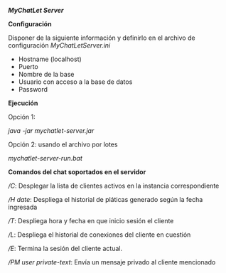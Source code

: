 ***MyChatLet Server***

**Configuración**

Disponer de la siguiente información y definirlo en el archivo de configuración *MyChatLetServer.ini*

- Hostname (localhost)
- Puerto
- Nombre de la base
- Usuario con acceso a la base de datos
- Password


**Ejecución**

Opción 1:

*java -jar mychatlet-server.jar*

Opción 2: usando el archivo por lotes

*mychatlet-server-run.bat*


**Comandos del chat soportados en el servidor**

*/C*: Desplegar la lista de clientes activos en la instancia correspondiente

*/H date*: Despliega el historial de pláticas generado según la fecha ingresada

*/T*: Despliega hora y fecha en que inicio sesión el cliente

*/L*: Despliega el historial de conexiones del cliente en cuestión

*/E*: Termina la sesión del cliente actual.

*/PM user private-text*: Envía un mensaje privado al cliente mencionado

